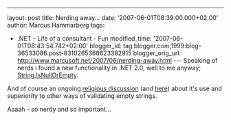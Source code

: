 ---
layout: post
title: Nerding away...
date: '2007-06-01T08:39:00.000+02:00'
author: Marcus Hammarberg
tags:
  - .NET -
Life of a consultant - Fun
modified_time: '2007-06-01T08:43:54.742+02:00'
blogger_id: tag:blogger.com,1999:blog-36533086.post-8310265368623382915
blogger_orig_url: http://www.marcusoft.net/2007/06/nerding-away.html ---
Speaking of nerds i found a new functionality in .NET 2.0, well to me
anyway; [String.IsNullOrEmpty](http://msdn2.microsoft.com/en-us/library/system.string.isnullorempty.aspx).

And of course an ongoing [religious discussion](http://weblogs.asp.net/esanchez/archive/2006/04/03/441716.aspx)
(and
[here](http://weblogs.asp.net/esanchez/archive/2006/03/29/441431.aspx))
about it's use and superiority to other ways of validating empty
strings.

Aaaah -
so nerdy and so important...
